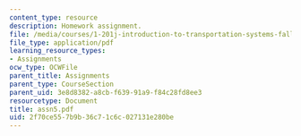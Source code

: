 ```yaml
---
content_type: resource
description: Homework assignment.
file: /media/courses/1-201j-introduction-to-transportation-systems-fall-2006/2f70ce557b9b36c71c6c027131e280be_assn5.pdf
file_type: application/pdf
learning_resource_types:
- Assignments
ocw_type: OCWFile
parent_title: Assignments
parent_type: CourseSection
parent_uid: 3e8d8382-a8cb-f639-91a9-f84c28fd8ee3
resourcetype: Document
title: assn5.pdf
uid: 2f70ce55-7b9b-36c7-1c6c-027131e280be
---
```


